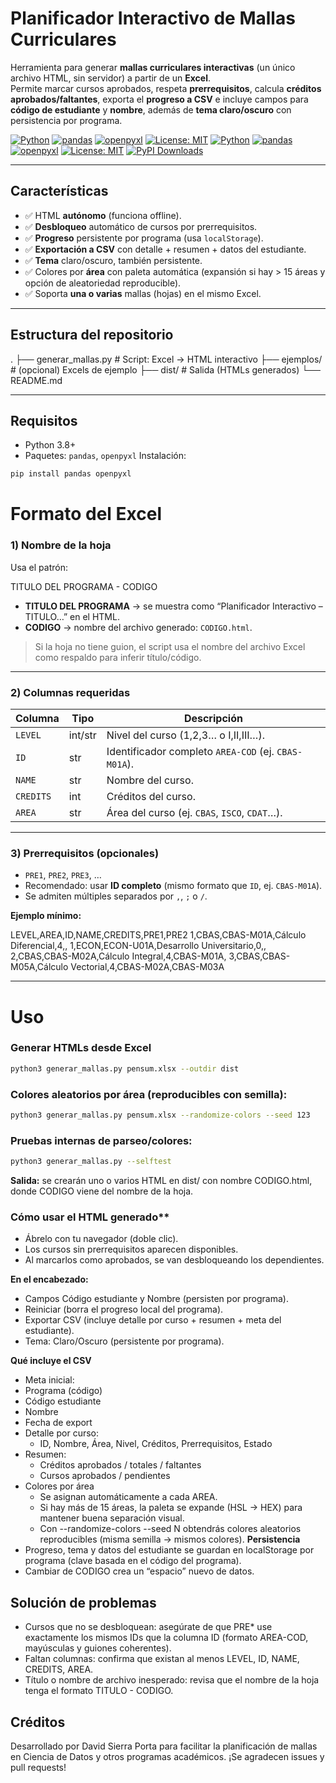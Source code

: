 # Planificador Interactivo de Mallas Curriculares
Herramienta para generar **mallas curriculares interactivas** (un único archivo HTML, sin servidor) a partir de un **Excel**.  
Permite marcar cursos aprobados, respeta **prerrequisitos**, calcula **créditos aprobados/faltantes**, exporta el **progreso a CSV** e incluye campos para **código de estudiante** y **nombre**, además de **tema claro/oscuro** con persistencia por programa.

[![Python](https://img.shields.io/badge/python-3.8+-blue.svg)](https://www.python.org/)
[![pandas](https://img.shields.io/badge/pandas-%3E=1.0-yellowgreen.svg)](https://pandas.pydata.org/)
[![openpyxl](https://img.shields.io/badge/openpyxl-required-orange.svg)](https://openpyxl.readthedocs.io/)
[![License: MIT](https://img.shields.io/badge/License-MIT-green.svg)](LICENSE)
[![Python](https://img.shields.io/badge/python-3.8+-blue.svg)](https://www.python.org/)
[![pandas](https://img.shields.io/badge/pandas-%3E=1.0-yellowgreen.svg)](https://pandas.pydata.org/)
[![openpyxl](https://img.shields.io/badge/openpyxl-required-orange.svg)](https://openpyxl.readthedocs.io/)
[![License: MIT](https://img.shields.io/badge/License-MIT-green.svg)](LICENSE)
[![PyPI Downloads](https://img.shields.io/pypi/dm/tu-paquete)](https://pypi.org/project/tu-paquete/)

---

## Características
- ✅ HTML **autónomo** (funciona offline).
- ✅ **Desbloqueo** automático de cursos por prerrequisitos.
- ✅ **Progreso** persistente por programa (usa `localStorage`).
- ✅ **Exportación a CSV** con detalle + resumen + datos del estudiante.
- ✅ **Tema** claro/oscuro, también persistente.
- ✅ Colores por **área** con paleta automática (expansión si hay > 15 áreas y opción de aleatoriedad reproducible).
- ✅ Soporta **una o varias** mallas (hojas) en el mismo Excel.

---

## Estructura del repositorio
.
├── generar_mallas.py # Script: Excel → HTML interactivo
├── ejemplos/ # (opcional) Excels de ejemplo
├── dist/ # Salida (HTMLs generados)
└── README.md


---

## Requisitos
- Python 3.8+
- Paquetes: `pandas`, `openpyxl`
Instalación:
```bash
pip install pandas openpyxl
```

# Formato del Excel

### 1) Nombre de la hoja

Usa el patrón:

TITULO DEL PROGRAMA - CODIGO


- **TITULO DEL PROGRAMA** → se muestra como “Planificador Interactivo – TITULO…” en el HTML.  
- **CODIGO** → nombre del archivo generado: `CODIGO.html`.  

> Si la hoja no tiene guion, el script usa el nombre del archivo Excel como respaldo para inferir título/código.

---

### 2) Columnas requeridas

| Columna  | Tipo   | Descripción                                                    |
|----------|--------|----------------------------------------------------------------|
| `LEVEL`  | int/str| Nivel del curso (1,2,3… o I,II,III…).                           |
| `ID`     | str    | Identificador completo `AREA-COD` (ej. `CBAS-M01A`).            |
| `NAME`   | str    | Nombre del curso.                                               |
| `CREDITS`| int    | Créditos del curso.                                             |
| `AREA`   | str    | Área del curso (ej. `CBAS`, `ISCO`, `CDAT`…).                   |

---

### 3) Prerrequisitos (opcionales)

- `PRE1`, `PRE2`, `PRE3`, …  
- Recomendado: usar **ID completo** (mismo formato que `ID`, ej. `CBAS-M01A`).  
- Se admiten múltiples separados por `,`, `;` o `/`.

**Ejemplo mínimo:**

LEVEL,AREA,ID,NAME,CREDITS,PRE1,PRE2
1,CBAS,CBAS-M01A,Cálculo Diferencial,4,,
1,ECON,ECON-U01A,Desarrollo Universitario,0,,
2,CBAS,CBAS-M02A,Cálculo Integral,4,CBAS-M01A,
3,CBAS,CBAS-M05A,Cálculo Vectorial,4,CBAS-M02A,CBAS-M03A


---

# Uso

### Generar HTMLs desde Excel

```bash
python3 generar_mallas.py pensum.xlsx --outdir dist
```

### Colores aleatorios por área (reproducibles con semilla):
```bash
python3 generar_mallas.py pensum.xlsx --randomize-colors --seed 123
```

### Pruebas internas de parseo/colores:
```bash
python3 generar_mallas.py --selftest
```
**Salida:** se crearán uno o varios HTML en dist/ con nombre CODIGO.html, donde CODIGO viene del nombre de la hoja.

### Cómo usar el HTML generado**
- Ábrelo con tu navegador (doble clic).
- Los cursos sin prerrequisitos aparecen disponibles.
- Al marcarlos como aprobados, se van desbloqueando los dependientes.

**En el encabezado:**
- Campos Código estudiante y Nombre (persisten por programa).
- Reiniciar (borra el progreso local del programa).
- Exportar CSV (incluye detalle por curso + resumen + meta del estudiante).
- Tema: Claro/Oscuro (persistente por programa).

**Qué incluye el CSV**
- Meta inicial:
- Programa (código)
- Código estudiante
- Nombre
- Fecha de export
- Detalle por curso:
  - ID, Nombre, Área, Nivel, Créditos, Prerrequisitos, Estado
- Resumen:
  - Créditos aprobados / totales / faltantes
  - Cursos aprobados / pendientes
- Colores por área
  - Se asignan automáticamente a cada AREA.
  - Si hay más de 15 áreas, la paleta se expande (HSL → HEX) para mantener buena separación visual.
  - Con --randomize-colors --seed N obtendrás colores aleatorios reproducibles (misma semilla → mismos colores).
**Persistencia**
- Progreso, tema y datos del estudiante se guardan en localStorage por programa (clave basada en el código del programa).
- Cambiar de CODIGO crea un “espacio” nuevo de datos.

## Solución de problemas
- Cursos que no se desbloquean: asegúrate de que PRE* use exactamente los mismos IDs que la columna ID (formato AREA-COD, mayúsculas y guiones coherentes).
- Faltan columnas: confirma que existan al menos LEVEL, ID, NAME, CREDITS, AREA.
- Título o nombre de archivo inesperado: revisa que el nombre de la hoja tenga el formato TITULO - CODIGO.

## Créditos

Desarrollado por David Sierra Porta para facilitar la planificación de mallas en Ciencia de Datos y otros programas académicos.
¡Se agradecen issues y pull requests!
